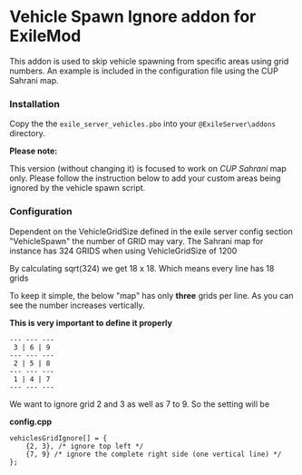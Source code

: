 # Vehicle Spawn Ignore addon for ExileMod

This addon is used to skip vehicle spawning from specific areas using grid numbers.
An example is included in the configuration file using the CUP Sahrani map.

### Installation

Copy the the `exile_server_vehicles.pbo` into your `@ExileServer\addons` directory.

**Please note:**

This version (without changing it) is focused to work on *CUP Sahrani* map only. 
Please follow the instruction below to add your custom areas being ignored by the vehicle spawn script.

### Configuration

Dependent on the VehicleGridSize defined in the exile server config section "VehicleSpawn" the number of GRID may vary.
The Sahrani map for instance has 324 GRIDS when using VehicleGridSize of 1200

By calculating sqrt(324) we get 18 x 18. Which means every line has 18 grids

To keep it simple, the below "map" has only **three** grids per line.
As you can see the number increases vertically.

**This is very important to define it properly**

```
--- --- ---
 3 | 6 | 9
--- --- ---
 2 | 5 | 8
--- --- ---
 1 | 4 | 7
--- --- ---
```

We want to ignore grid 2 and 3 as well as 7 to 9. So the setting will be

**config.cpp**

```
vehiclesGridIgnore[] = { 
	{2, 3}, /* ignore top left */
	{7, 9} /* ignore the complete right side (one vertical line) */
};
```

